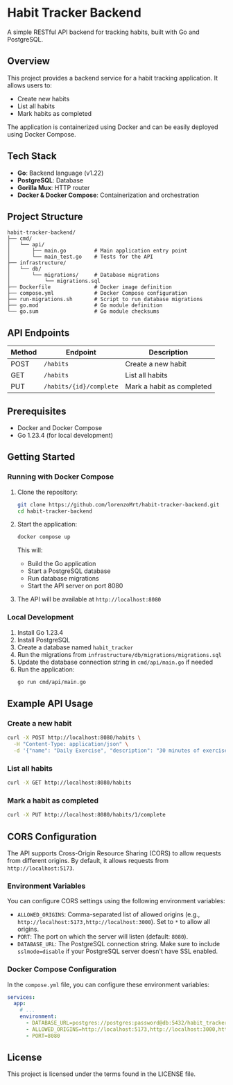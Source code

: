 # Habit Tracker Backend

A simple RESTful API backend for tracking habits, built with Go and PostgreSQL.

## Overview

This project provides a backend service for a habit tracking application. It allows users to:

- Create new habits
- List all habits
- Mark habits as completed

The application is containerized using Docker and can be easily deployed using Docker Compose.

## Tech Stack

- **Go**: Backend language (v1.22)
- **PostgreSQL**: Database
- **Gorilla Mux**: HTTP router
- **Docker & Docker Compose**: Containerization and orchestration

## Project Structure

```
habit-tracker-backend/
├── cmd/
│   └── api/
│       ├── main.go         # Main application entry point
│       └── main_test.go    # Tests for the API
├── infrastructure/
│   └── db/
│       └── migrations/     # Database migrations
│           └── migrations.sql
├── Dockerfile              # Docker image definition
├── compose.yml             # Docker Compose configuration
├── run-migrations.sh       # Script to run database migrations
├── go.mod                  # Go module definition
└── go.sum                  # Go module checksums
```

## API Endpoints

| Method | Endpoint | Description |
|--------|----------|-------------|
| POST | `/habits` | Create a new habit |
| GET | `/habits` | List all habits |
| PUT | `/habits/{id}/complete` | Mark a habit as completed |

## Prerequisites

- Docker and Docker Compose
- Go 1.23.4 (for local development)

## Getting Started

### Running with Docker Compose

1. Clone the repository:
   ```bash
   git clone https://github.com/lorenzoMrt/habit-tracker-backend.git
   cd habit-tracker-backend
   ```

2. Start the application:
   ```bash
   docker compose up
   ```

   This will:
   - Build the Go application
   - Start a PostgreSQL database
   - Run database migrations
   - Start the API server on port 8080

3. The API will be available at `http://localhost:8080`

### Local Development

1. Install Go 1.23.4
2. Install PostgreSQL
3. Create a database named `habit_tracker`
4. Run the migrations from `infrastructure/db/migrations/migrations.sql`
5. Update the database connection string in `cmd/api/main.go` if needed
6. Run the application:
   ```bash
   go run cmd/api/main.go
   ```

## Example API Usage

### Create a new habit

```bash
curl -X POST http://localhost:8080/habits \
  -H "Content-Type: application/json" \
  -d '{"name": "Daily Exercise", "description": "30 minutes of exercise every day"}'
```

### List all habits

```bash
curl -X GET http://localhost:8080/habits
```

### Mark a habit as completed

```bash
curl -X PUT http://localhost:8080/habits/1/complete
```

## CORS Configuration

The API supports Cross-Origin Resource Sharing (CORS) to allow requests from different origins. By default, it allows requests from `http://localhost:5173`.

### Environment Variables

You can configure CORS settings using the following environment variables:

- `ALLOWED_ORIGINS`: Comma-separated list of allowed origins (e.g., `http://localhost:5173,http://localhost:3000`). Set to `*` to allow all origins.
- `PORT`: The port on which the server will listen (default: `8080`).
- `DATABASE_URL`: The PostgreSQL connection string. Make sure to include `sslmode=disable` if your PostgreSQL server doesn't have SSL enabled.

### Docker Compose Configuration

In the `compose.yml` file, you can configure these environment variables:

```yaml
services:
  app:
    # ...
    environment:
      - DATABASE_URL=postgres://postgres:password@db:5432/habit_tracker?sslmode=disable
      - ALLOWED_ORIGINS=http://localhost:5173,http://localhost:3000,http://frontend:5173
      - PORT=8080
```

## License

This project is licensed under the terms found in the LICENSE file.